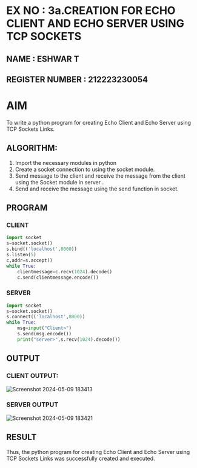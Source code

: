 # EX NO : 3a.CREATION FOR ECHO CLIENT AND ECHO SERVER USING TCP SOCKETS
## NAME : ESHWAR T
## REGISTER NUMBER : 212223230054
# AIM
To write a python program for creating Echo Client and Echo Server using TCP
Sockets Links.
## ALGORITHM:
1. Import the necessary modules in python
2. Create a socket connection to using the socket module.
3. Send message to the client and receive the message from the client using the Socket module in
 server .
4. Send and receive the message using the send function in socket.
## PROGRAM
### CLIENT 
```py
import socket
s=socket.socket()
s.bind(('localhost',8000))
s.listen(5)
c,addr=s.accept()
while True:
    clientmessage=c.recv(1024).decode()
    c.send(clientmessage.encode())

```
### SERVER 
```py
import socket
s=socket.socket()
s.connect(('localhost',8000))
while True:
    msg=input("Client>")
    s.send(msg.encode())
    print("server>",s.recv(1024).decode())
```
## OUTPUT
### CLIENT OUTPUT:
![Screenshot 2024-05-09 183413](https://github.com/DHOESH123/3a.Sockets_Creation_for_Echo_Client_and_Echo_Server/assets/150319589/fdebf09e-37f5-4181-860f-fbb900534caf)

### SERVER OUTPUT
![Screenshot 2024-05-09 183421](https://github.com/DHOESH123/3a.Sockets_Creation_for_Echo_Client_and_Echo_Server/assets/150319589/760e724a-30cf-4821-a0bf-b6ed0ac226ba)

## RESULT
Thus, the python program for creating Echo Client and Echo Server using TCP Sockets Links 
was successfully created and executed.
